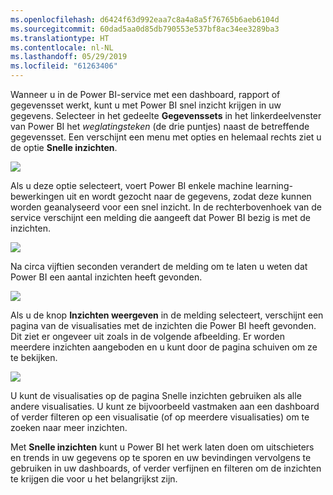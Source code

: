 ```yaml
---
ms.openlocfilehash: d6424f63d992eaa7c8a4a8a5f76765b6aeb6104d
ms.sourcegitcommit: 60dad5aa0d85db790553e537bf8ac34ee3289ba3
ms.translationtype: HT
ms.contentlocale: nl-NL
ms.lasthandoff: 05/29/2019
ms.locfileid: "61263406"
---
```

Wanneer u in de Power BI-service met een dashboard, rapport of gegevensset werkt, kunt u met Power BI snel inzicht krijgen in uw gegevens. Selecteer in het gedeelte **Gegevenssets** in het linkerdeelvenster van Power BI het *weglatingsteken* (de drie puntjes) naast de betreffende gegevensset. Een verschijnt een menu met opties en helemaal rechts ziet u de optie **Snelle inzichten**.

![](media/4-1a-quick-insights/4-1a_1.png)

Als u deze optie selecteert, voert Power BI enkele machine learning-bewerkingen uit en wordt gezocht naar de gegevens, zodat deze kunnen worden geanalyseerd voor een snel inzicht. In de rechterbovenhoek van de service verschijnt een melding die aangeeft dat Power BI bezig is met de inzichten.

![](media/4-1a-quick-insights/4-1a_2.png)

Na circa vijftien seconden verandert de melding om te laten u weten dat Power BI een aantal inzichten heeft gevonden.

![](media/4-1a-quick-insights/4-1a_3.png)

Als u de knop **Inzichten weergeven** in de melding selecteert, verschijnt een pagina van de visualisaties met de inzichten die Power BI heeft gevonden. Dit ziet er ongeveer uit zoals in de volgende afbeelding. Er worden meerdere inzichten aangeboden en u kunt door de pagina schuiven om ze te bekijken.

![](media/4-1a-quick-insights/4-1a_4.png)

U kunt de visualisaties op de pagina Snelle inzichten gebruiken als alle andere visualisaties. U kunt ze bijvoorbeeld vastmaken aan een dashboard of verder filteren op een visualisatie (of op meerdere visualisaties) om te zoeken naar meer inzichten.

Met **Snelle inzichten** kunt u Power BI het werk laten doen om uitschieters en trends in uw gegevens op te sporen en uw bevindingen vervolgens te gebruiken in uw dashboards, of verder verfijnen en filteren om de inzichten te krijgen die voor u het belangrijkst zijn.

